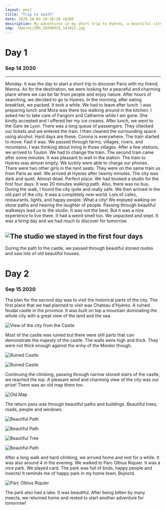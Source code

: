 ```yaml
---
layout: post
title: "Trip to south"
date: 2020-10-03 20:38:20 +0200
description: My adventures in my short trip to Hyères, a beautiful city in the south.  # Add post description (optional)
img:  Hyeres/IMG_20200915_143422.jpg
---
```



<!-- {% highlight ruby %}
def print_hi(name)
  puts "Hi, #{name}"
end
print_hi('Tom')
#=> prints 'Hi, Tom' to STDOUT.
{% endhighlight %} -->

# Day 1
### Sep 14 2020
-----
Monday. It was the day to start a short trip to discover Paris with my friend, Nienna. As for the destination, we were looking for a peaceful and charming place where we can be far from people and enjoy nature. After hours of searching, we decided to go to Hyeres. In the morning, after eating breakfast, we packed. It took a while. We had to leave after lunch. I was preparing lunch and Mora was there too walking around in the kitchen. I asked her to take care of Fangorn and Catherine while I am gone. She kindly accepted and I offered her my ice creams. After lunch, we went to the Gare de Lyon. There was a long queue of passengers. They checked our tickets and we entered the train. I then cleaned the surrounding space using alcohol. Hard days are these. Corona is everywhere. The train started to move. Fast it was. We passed through farms, villages, rivers, and mountains. I was thinking about living in those villages. After a few stations, we arrived to Toulon. We had to change the train. The second train came after some minutes. It was pleasant to wait in the station. The train to Hyeres was almost empty. We luckily were able to charge our phones. There were two other girls in the next seats. They were on the same train us from Paris as well. We arrived at Hyeres after twenty minutes. The city was dark and quiet. Almost dead. Perfect place. We had booked a studio for the first four days. It was 20 minutes walking path. Also, there was no bus. During the walk, I found the city quite and really safe. We then arrived in the old part of the city. It was a completely new world. Lots of cafes, restaurants, lights, and happy people. What a city! We enjoyed walking on stone paths and hearing the laughter of people. Passing through beautiful walkways lead us to the studio. It was not the best. But it was a nice experience to live there. It had a weird smell too. We unpacked and slept. It was a tiring day and we had much to discover for tomorrow.

![The studio we stayed in the first four days]({{site.baseurl}}/assets/img/Hyeres/IMG_20200915_131407.jpg)
-----
During the path to the castle, we passed through beautiful stoned routes and saw lots of old beautiful houses.

# Day 2
### Sep 15 2020
Tha plan for the second day was to visit the historical parts of the city. The first place that we had planned to visit was Chateau d'Hyères. A ruined feudal castle in the province.  It was built on top a mountain dominating the whole city with a great view of the land and the sea.       

![View of the city from the Castle]({{site.baseurl}}/assets/img/Hyeres/IMG_20200915_144904.jpg)      

Most of the castle was ruined but there were still parts that can demonstrate the majesty of the castle. The walls were high and thick. They were not thick enough against the army of the Mordor though.      

![Ruined Castle]({{site.baseurl}}/assets/img/Hyeres/IMG_20200915_151827.jpg)       

![Ruined Castle]({{site.baseurl}}/assets/img/Hyeres/IMG_20200915_143551.jpg)      

Continuing the climbing, passing through narrow stoned stairs of the castle, we reached the top. A pleasant wind and charming view of the city was our prize! There was an old map there too.      

![Old Map]({{site.baseurl}}/assets/img/Hyeres/IMG_20200915_145624.jpg)     

The return pass was through beautiful paths and buildings. Beautiful trees, roads, people and windows.     

![Beautiful Path]({{site.baseurl}}/assets/img/Hyeres/IMG_20200915_154629.jpg)      

![Beautiful Path]({{site.baseurl}}/assets/img/Hyeres/IMG_20200915_154508.jpg)      

![Beautiful Tree]({{site.baseurl}}/assets/img/Hyeres/IMG_20200915_154010.jpg)    

![Beautiful Path]({{site.baseurl}}/assets/img/Hyeres/IMG_20200915_155042.jpg)      


After a long walk and hard climbing, we arrived home and rest for a while. It was also around 4 in the evening. We walked to Parc Olbius Riquier. It was a nice park. We played card. The park was full of birds, happy people and insects! It reminds me of happy park in my home town, Bojnord.      

![Parc Olbius Riquier]({{site.baseurl}}/assets/img/Hyeres/IMG_20200915_191305.jpg)

The park also had a lake. It was beautiful. After being bitten by many insects, we returned home and rested to start another adventure for tomorrow!
